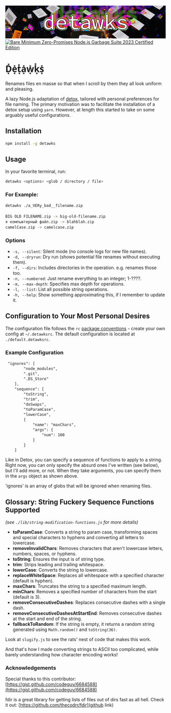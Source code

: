 ![Detawks Logo](./.github/detawks-small.jpg)
[![Bare Minimum Zero-Promises Node.js Garbage Suite 2023 Certified Edition](https://github.com/elliotberry/detawks/actions/workflows/nodejs-tests.yml/badge.svg)](https://github.com/elliotberry/detawks/actions/workflows/nodejs-tests.yml)

# D͓̽e͓̽t͓̽a͓̽w͓̽k͓̽s͓̽

Renames files en masse so that when I scroll by them they all look uniform and pleasing.

A lazy Node.js adaptation of [detox](https://github.com/dharple/detox), tailored with personal preferences for file naming. The primary motivation was to facilitate the installation of a detox setup using `yarn`. However, at length this started to take on some arguably useful configurations.

## Installation

```bash
npm install -g detawks
```

## Usage

In your favorite terminal, run:

```bash
detawks <options> <glob / directory / file> 
```

### For Example: 

```bash
detawks ./a_VERy_bad__filename.zip

BIG OLD FILENAME.zip -> big-old-filename.zip
я компьютерный файл.zip -> blahblah.zip 
camelCase.zip -> camelcase.zip
```

### Options

- `-s, --silent`: Silent mode (no console logs for new file names).
- `-d, --dryrun`: Dry run (shows potential file renames without executing them).
- `-f, --dirs`: Includes directories in the operation. e.g. renames those too.
- `-n, --numbered`: Just rename everything to an integer; 1-????.
- `-m, --max-depth`: Specifies max depth for operations.
- `-l, --list`: List all possible string operations.
- `-h, --help`: Show something approximating this, if I remember to update it.

## Configuration to Your Most Personal Desires

The configuration file follows the `rc` [package conventions](https://www.npmjs.com/package/rc) - create your own config at `~/.detawksrc`. The default configuration is located at `./default.detawksrc`.

### Example Configuration

```
 "ignores": [
        "node_modules",
        ".git",
        ".DS_Store"
    ],
    "sequence": [
        "toString",
        "trim",
        "doSwaps",
        "toParamCase",
        "lowerCase",
        {
            "name": "maxChars",
            "args": {
                "num": 100
            }
        }
    ]
```

Like in Detox, you can specify a sequence of functions to apply to a string. Right now, you can only specify the absurd ones I've written (see below), but I'll add more, or not. When they take arguments, you can specify them in the `args` object as shown above.

'ignores' is an array of globs that will be ignored when renaming files.


## Glossary: String Fuckery Sequence Functions Supported

*(see `./lib/string-modification-functions.js` for more details)*

- **toParamCase**: Converts a string to param case, transforming spaces and special characters to hyphens and converting all letters to lowercase.
- **removeInvalidChars**: Removes characters that aren't lowercase letters, numbers, spaces, or hyphens.
- **toString**: Ensures the input is of string type.
- **trim**: Strips leading and trailing whitespace.
- **lowerCase**: Converts the string to lowercase.
- **replaceWhiteSpace**: Replaces all whitespace with a specified character (default is hyphen).
- **maxChars**: Truncates the string to a specified maximum length.
- **minChars**: Removes a specified number of characters from the start (default is 3).
- **removeConsecutiveDashes**: Replaces consecutive dashes with a single dash.
- **removeConsecutiveDashesAtStartEnd**: Removes consecutive dashes at the start and end of the string.
- **fallbackToRandom**: If the string is empty, it returns a random string generated using `Math.random()` and `toString(36)`.

Look at `slugify.js` to see the rats' nest of code that makes this work.

And that's how I made converting strings to ASCII too complicated, while barely understanding how character encoding works!

### Acknowledgements

Special thanks to this contributor: [https://gist.github.com/codeguy/6684588](https://gist.github.com/codeguy/6684588)

fdir is a great library for getting lists of files out of dirs fast as all hell. Check it out: [https://github.com/thecodrr/fdir](github link)
